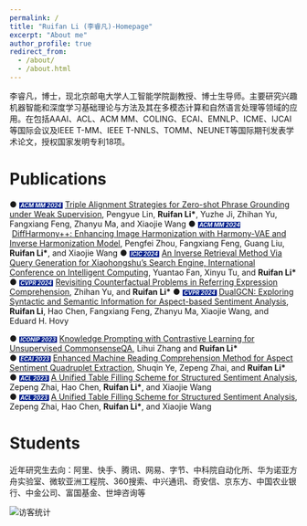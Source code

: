 ```yaml
---
permalink: /
title: "Ruifan Li (李睿凡)-Homepage"
excerpt: "About me"
author_profile: true
redirect_from: 
  - /about/
  - /about.html
---
```


李睿凡，博士，现北京邮电大学人工智能学院副教授、博士生导师。主要研究兴趣机器智能和深度学习基础理论与方法及其在多模态计算和自然语言处理等领域的应用。在包括AAAI、ACL、ACM MM、COLING、ECAI、EMNLP、ICME、IJCAI等国际会议及IEEE T-MM、IEEE T-NNLS、TOMM、NEUNET等国际期刊发表学术论文，授权国家发明专利18项。

Publications
======
&#9679;  <span style="font-size: 0.7em; color: white; background-color: #03228d; font-weight: bold; font-style: italic;"> &nbsp;ACM MM 2024 </span> &nbsp;[Triple Alignment Strategies for Zero-shot Phrase Grounding under Weak Supervision](链接), Pengyue Lin, __Ruifan Li\*__, Yuzhe Ji, Zhihan Yu, Fangxiang Feng, Zhanyu Ma, and Xiaojie Wang
&#9679;  <span style="font-size: 0.7em; color: white; background-color: #03228d; font-weight: bold; font-style: italic;"> &nbsp;ACM MM 2024 </span> &nbsp;[DiffHarmony++: Enhancing Image Harmonization with Harmony-VAE and Inverse Harmonization Model](链接), Pengfei Zhou, Fangxiang Feng, Guang Liu, __Ruifan Li\*__, and Xiaojie Wang
&#9679;  <span style="font-size: 0.7em; color: white; background-color: #03228d; font-weight: bold; font-style: italic;"> &nbsp;ICIC 2024 </span> &nbsp;[An Inverse Retrieval Method Via Query Generation for Xiaohongshu’s Search Engine, International Conference on Intelligent Computing](链接), Yuantao Fan, Xinyu Tu, and __Ruifan Li\*__
&#9679;  <span style="font-size: 0.7em; color: white; background-color: #03228d; font-weight: bold; font-style: italic;"> &nbsp;CVPR 2024 </span> &nbsp;[Revisiting Counterfactual Problems in Referring Expression Comprehension](https://openaccess.thecvf.com/CVPR2024?day=all), Zhihan Yu, and __Ruifan Li\*__
&#9679;  <span style="font-size: 0.7em; color: white; background-color: #03228d; font-weight: bold; font-style: italic;"> &nbsp;CVPR 2024 </span> &nbsp;[DualGCN: Exploring Syntactic and Semantic Information for Aspect-based Sentiment Analysis](https://ieeexplore.ieee.org/document/9947346), __Ruifan Li__, Hao Chen, Fangxiang Feng, Zhanyu Ma, Xiaojie Wang, and Eduard H. Hovy

&#9679;  <span style="font-size: 0.7em; color: white; background-color: #03228d; font-weight: bold; font-style: italic;"> &nbsp;ICONIP 2023 </span> &nbsp;[Knowledge Prompting with Contrastive Learning for Unsupervised CommonsenseQA](https://link.springer.com/chapter/10.1007/978-981-99-8145-8_3), Lihui Zhang and __Ruifan Li\*__  
&#9679;  <span style="font-size: 0.7em; color: white; background-color: #03228d; font-weight: bold; font-style: italic;"> &nbsp;ECAI 2023 </span> &nbsp;[Enhanced Machine Reading Comprehension Method for Aspect Sentiment Quadruplet Extraction](https://ebooks.iospress.nl/volumearticle/64532), Shuqin Ye, Zepeng Zhai, and __Ruifan Li\*__      
&#9679;  <span style="font-size: 0.7em; color: white; background-color: #03228d; font-weight: bold; font-style: italic;"> &nbsp;ACL 2023 </span> &nbsp;[A Unified Table Filling Scheme for Structured Sentiment Analysis](https://aclanthology.org/2023.acl-long.802/), Zepeng Zhai, Hao Chen, __Ruifan Li\*__, and Xiaojie Wang     
&#9679;  <span style="font-size: 0.7em; color: white; background-color: #03228d; font-weight: bold; font-style: italic;"> &nbsp;ACL 2023 </span> &nbsp;[A Unified Table Filling Scheme for Structured Sentiment Analysis](https://aclanthology.org/2023.acl-long.802/), Zepeng Zhai, Hao Chen, __Ruifan Li\*__, and Xiaojie Wang


Students
======
近年研究生去向：阿里、快手、腾讯、网易、字节、中科院自动化所、华为诺亚方舟实验室、微软亚洲工程院、360搜索、中兴通讯、奇安信、京东方、中国农业银行、中金公司、富国基金、世坤咨询等  
  
![访客统计](https://s01.flagcounter.com/count2/6KPu/bg_FFFFFF/txt_000000/border_CCCCCC/columns_2/maxflags_10/viewers_0/labels_0/pageviews_0/flags_0/percent_0/ "访客统计")
